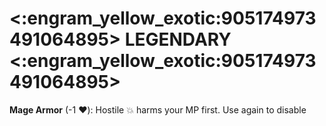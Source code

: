 # <:engram_yellow_exotic:905174973491064895> LEGENDARY <:engram_yellow_exotic:905174973491064895>

**Mage Armor** (-1 :heart:): Hostile :boom: harms your MP first. Use again to disable